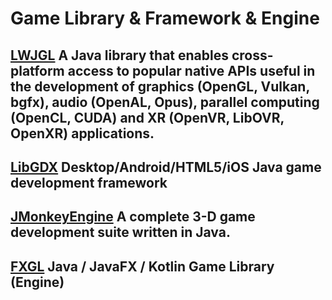 # Game Library & Framework & Engine
## [LWJGL](https://www.lwjgl.org) A Java library that enables cross-platform access to popular native APIs useful in the development of graphics (OpenGL, Vulkan, bgfx), audio (OpenAL, Opus), parallel computing (OpenCL, CUDA) and XR (OpenVR, LibOVR, OpenXR) applications.
## [LibGDX](https://libgdx.com/) Desktop/Android/HTML5/iOS Java game development framework
## [JMonkeyEngine](https://jmonkeyengine.org/) A complete 3-D game development suite written in Java.
## [FXGL](https://almasb.github.io/FXGL) Java / JavaFX / Kotlin Game Library (Engine)